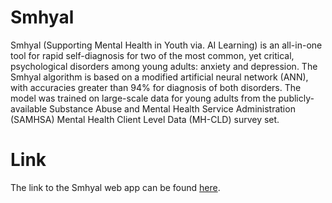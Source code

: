 # Smhyal

Smhyal (Supporting Mental Health in Youth via. AI Learning) is an all-in-one tool for rapid self-diagnosis for two of the most common, yet critical, psychological disorders among young adults: anxiety and depression. The Smhyal algorithm is based on a modified artificial neural network (ANN), with accuracies greater than 94% for diagnosis of both disorders. The model was trained on large-scale data for young adults from the publicly-available Substance Abuse and Mental Health Service Administration (SAMHSA) Mental Health Client Level Data (MH-CLD) survey set.

# Link

The link to the Smhyal web app can be found [here](https://smhyal.streamlit.app).
